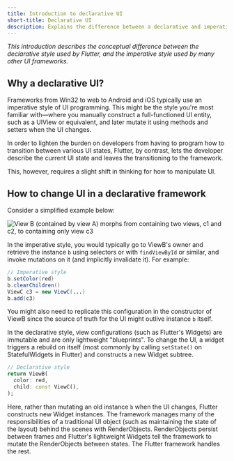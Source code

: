 ```yaml
---
title: Introduction to declarative UI
short-title: Declarative UI
description: Explains the difference between a declarative and imperative programming style.
---
```


<?code-excerpt path-base="get-started/flutter-for/declarative"?>

_This introduction describes the conceptual difference between the
declarative style used by Flutter, and the imperative style used by
many other UI frameworks._

## Why a declarative UI?

Frameworks from Win32 to web to Android and iOS typically use an imperative
style of UI programming. This might be the style you're most familiar
with&mdash;where you manually construct a full-functioned UI entity,
such as a UIView or equivalent, and later mutate it using methods and
setters when the UI changes.

In order to lighten the burden on developers from having to program how to
transition between various UI states, Flutter, by contrast,
lets the developer describe the current UI state and leaves the
transitioning to the framework.

This, however, requires a slight shift in thinking for how to manipulate UI.

## How to change UI in a declarative framework

Consider a simplified example below:

<img src="/assets/images/docs/declarativeUIchanges.png" alt="View B (contained by view A) morphs from containing two views, c1 and c2, to containing only view c3">

In the imperative style, you would typically go to ViewB's owner
and retrieve the instance `b` using selectors or with `findViewById` or similar,
and invoke mutations on it (and implicitly invalidate it). For example:

```java
// Imperative style
b.setColor(red)
b.clearChildren()
ViewC c3 = new ViewC(...)
b.add(c3)
```

You might also need to replicate this configuration in the constructor of
ViewB since the source of truth for the UI might outlive instance `b` itself.

In the declarative style, view configurations (such as Flutter's Widgets)
are immutable and are only lightweight "blueprints". To change the UI,
a widget triggers a rebuild on itself (most commonly by calling `setState()`
on StatefulWidgets in Flutter) and constructs a new Widget subtree.

<?code-excerpt "lib/main.dart (declarative)"?>
```dart
// Declarative style
return ViewB(
  color: red,
  child: const ViewC(),
);
```

Here, rather than mutating an old instance `b` when the UI changes,
Flutter constructs new Widget instances. The framework manages many of the
responsibilities of a traditional UI object (such as maintaining the
state of the layout) behind the scenes with RenderObjects.
RenderObjects persist between frames and Flutter's lightweight Widgets
tell the framework to mutate the RenderObjects between states.
The Flutter framework handles the rest.

